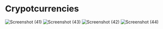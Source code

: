 # Crypotcurrencies



![Screenshot (41)](https://user-images.githubusercontent.com/81697076/131269209-6c8aa270-73d1-41cf-b8d3-19315a831dfc.png)
![Screenshot (43)](https://user-images.githubusercontent.com/81697076/131269206-ea5dcaaf-65e1-4434-8be6-35e5bfc2595c.png)
![Screenshot (42)](https://user-images.githubusercontent.com/81697076/131269204-30d6a759-a3a3-46c3-97ae-d75ff626619b.png)
![Screenshot (44)](https://user-images.githubusercontent.com/81697076/131269200-012f22b4-9eac-4dd9-8bd0-35d0958b90fd.png)
